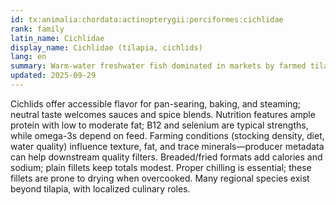 ```yaml
---
id: tx:animalia:chordata:actinopterygii:perciformes:cichlidae
rank: family
latin_name: Cichlidae
display_name: Cichlidae (tilapia, cichlids)
lang: en
summary: Warm-water freshwater fish dominated in markets by farmed tilapia; mild, fine-flaked fillets suited to quick, high-throughput cookery.
updated: 2025-09-29
---
```


Cichlids offer accessible flavor for pan-searing, baking, and steaming; neutral taste welcomes sauces and spice blends. Nutrition features ample protein with low to moderate fat; B12 and selenium are typical strengths, while omega-3s depend on feed. Farming conditions (stocking density, diet, water quality) influence texture, fat, and trace minerals—producer metadata can help downstream quality filters. Breaded/fried formats add calories and sodium; plain fillets keep totals modest. Proper chilling is essential; these fillets are prone to drying when overcooked. Many regional species exist beyond tilapia, with localized culinary roles.
